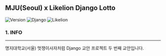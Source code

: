 MJU(Seoul) x Likelion Django Lotto
----------------------------------

![Version](https://img.shields.io/badge/Version-1.0.0-green.svg) ![Django](https://img.shields.io/badge/Python-Django-darkgreen.svg) ![Likelion](https://img.shields.io/badge/Likelion-MJU(Seoul)-informational.svg)

### 1. INFO

---

명지대학교(서울) 멋쟁이사자처럼 Django 교안 프로젝트 두 번째 교안입니다.
